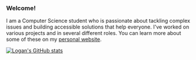 ### Welcome!

I am a Computer Science student who is passionate about tackling complex issues and building accessible solutions that help everyone. I've worked on various projects and in several different roles. You can learn more about some of these on my [personal website](https://www.loganpress.com).

<!--
![JavaScript](https://img.shields.io/badge/-JavaScript-black?style=flat-square&logo=javascript)
![React](https://img.shields.io/badge/-React-black?style=flat-square&logo=react)
Add more later -->

[![Logan's GitHub stats](https://github-readme-stats.vercel.app/api?username=LoganPress&theme=radical)](https://github.com/anuraghazra/github-readme-stats)

<!--
**LoganPress/LoganPress** is a ✨ _special_ ✨ repository because its `README.md` (this file) appears on your GitHub profile.

Here are some ideas to get you started:

- 🔭 I’m currently working on ...
- 🌱 I’m currently learning ...
- 👯 I’m looking to collaborate on ...
- 🤔 I’m looking for help with ...
- 💬 Ask me about ...
- 📫 How to reach me: ...
- 😄 Pronouns: ...
- ⚡ Fun fact: ...
-->
